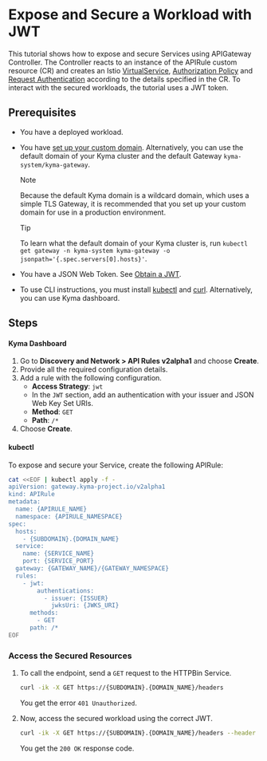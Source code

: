 # Expose and Secure a Workload with JWT

This tutorial shows how to expose and secure Services using APIGateway Controller. The Controller reacts to an instance of the APIRule custom resource (CR) and creates an Istio [VirtualService](https://istio.io/latest/docs/reference/config/networking/virtual-service/), [Authorization Policy](https://istio.io/latest/docs/reference/config/security/authorization-policy/) and [Request Authentication](https://istio.io/latest/docs/reference/config/security/request_authentication/) according to the details specified in the CR. To interact with the secured workloads, the tutorial uses a JWT token.

## Prerequisites

* You have a deployed workload.
* You have [set up your custom domain](../../01-10-setup-custom-domain-for-workload.md). Alternatively, you can use the default domain of your Kyma cluster and the default Gateway `kyma-system/kyma-gateway`.
  
  > [!NOTE]
  > Because the default Kyma domain is a wildcard domain, which uses a simple TLS Gateway, it is recommended that you set up your custom domain for use in a production environment.

  > [!TIP]
  > To learn what the default domain of your Kyma cluster is, run `kubectl get gateway -n kyma-system kyma-gateway -o jsonpath='{.spec.servers[0].hosts}'`.

* You have a JSON Web Token. See [Obtain a JWT](../01-51-get-jwt.md).
* To use CLI instructions, you must install [kubectl](https://kubernetes.io/docs/tasks/tools/#kubectl) and [curl](https://curl.se/). Alternatively, you can use Kyma dashboard.


## Steps

<!-- tabs:start -->
#### **Kyma Dashboard**

1. Go to **Discovery and Network > API Rules v2alpha1** and choose **Create**. 
2. Provide all the required configuration details.
3. Add a rule with the following configuration.
    - **Access Strategy**: `jwt`
    - In the `JWT` section, add an authentication with your issuer and JSON Web Key Set URIs.
    - **Method**: `GET`
    - **Path**: `/*`
4. Choose **Create**.  

#### **kubectl**

To expose and secure your Service, create the following APIRule:

```bash
cat <<EOF | kubectl apply -f -
apiVersion: gateway.kyma-project.io/v2alpha1
kind: APIRule
metadata:
  name: {APIRULE_NAME}
  namespace: {APIRULE_NAMESPACE}
spec:
  hosts:
    - {SUBDOMAIN}.{DOMAIN_NAME}
  service:
    name: {SERVICE_NAME}
    port: {SERVICE_PORT}
  gateway: {GATEWAY_NAME}/{GATEWAY_NAMESPACE}
  rules:
    - jwt:
        authentications:
          - issuer: {ISSUER}
            jwksUri: {JWKS_URI}
      methods:
        - GET
      path: /*
EOF
```
<!-- tabs:end -->


### Access the Secured Resources

1. To call the endpoint, send a `GET` request to the HTTPBin Service.

    ```bash
    curl -ik -X GET https://{SUBDOMAIN}.{DOMAIN_NAME}/headers
    ```
    You get the error `401 Unauthorized`.

2. Now, access the secured workload using the correct JWT.

    ```bash
    curl -ik -X GET https://{SUBDOMAIN}.{DOMAIN_NAME}/headers --header "Authorization:Bearer $ACCESS_TOKEN"
    ```
    You get the `200 OK` response code.